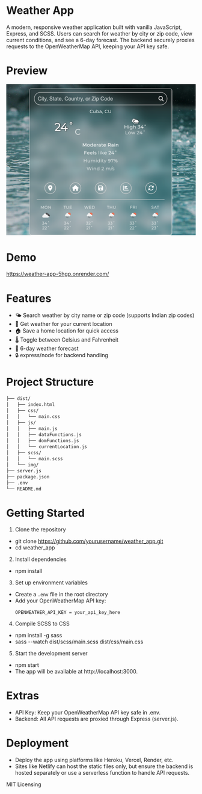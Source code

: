 # Weather App

A modern, responsive weather application built with vanilla JavaScript, Express, and SCSS.
Users can search for weather by city or zip code, view current conditions, and see a 6-day forecast.
The backend securely proxies requests to the OpenWeatherMap API, keeping your API key safe.

# Preview

![Weather App Preview](./dist/img/w.png)

# Demo

https://weather-app-5hgp.onrender.com/

# Features

- 🌤️ Search weather by city name or zip code (supports Indian zip codes)
- 📍 Get weather for your current location
- 🏠 Save a home location for quick access
- 🌡️ Toggle between Celsius and Fahrenheit
- 📅 6-day weather forecast
- 🔒 express/node for backend handling

# Project Structure

```weather_app/
├── dist/
│   ├── index.html
│   ├── css/
│   │   └── main.css
│   ├── js/
│   │   ├── main.js
│   │   ├── dataFunctions.js
│   │   ├── domFunctions.js
│   │   └── currentLocation.js
│   ├── scss/
│   │   └── main.scss
│   └── img/
├── server.js
├── package.json
├── .env
└── README.md
```

# Getting Started

1. Clone the repository

- git clone https://github.com/yourusername/weather_app.git
- cd weather_app

2. Install dependencies

- npm install

3. Set up environment variables

- Create a `.env` file in the root directory
- Add your OpenWeatherMap API key:
  ```
  OPENWEATHER_API_KEY = your_api_key_here
  ```

4. Compile SCSS to CSS

- npm install -g sass
- sass --watch dist/scss/main.scss dist/css/main.css

5. Start the development server

- npm start
- The app will be available at http://localhost:3000.

# Extras 

- API Key: Keep your OpenWeatherMap API key safe in .env.
- Backend: All API requests are proxied through Express (server.js).

# Deployment

- Deploy the app using platforms like Heroku, Vercel, Render, etc.
- Sites like Netlify can host the static files only, but ensure the backend is hosted separately or use a serverless function to handle API requests.

MIT Licensing


